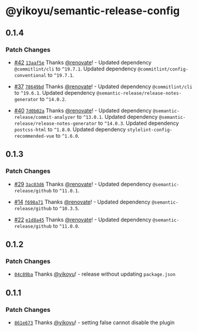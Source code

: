 # @yikoyu/semantic-release-config

## 0.1.4

### Patch Changes

- [#42](https://github.com/yikoyu/unconfig/pull/42) [`13aaf5e`](https://github.com/yikoyu/unconfig/commit/13aaf5e9187be070bbe75ee9bd3e927a5572e8ed) Thanks [@renovate](https://github.com/apps/renovate)! - Updated dependency `@commitlint/cli` to `^19.7.1`.
  Updated dependency `@commitlint/config-conventional` to `^19.7.1`.

- [#37](https://github.com/yikoyu/unconfig/pull/37) [`78649bd`](https://github.com/yikoyu/unconfig/commit/78649bde344edbecb5d9d743ef8c2cf419e4e0d6) Thanks [@renovate](https://github.com/apps/renovate)! - Updated dependency `@commitlint/cli` to `^19.6.1`.
  Updated dependency `@semantic-release/release-notes-generator` to `^14.0.2`.

- [#40](https://github.com/yikoyu/unconfig/pull/40) [`7d0b02a`](https://github.com/yikoyu/unconfig/commit/7d0b02a60684c47cbf9f65385427e327e9b61c93) Thanks [@renovate](https://github.com/apps/renovate)! - Updated dependency `@semantic-release/commit-analyzer` to `^13.0.1`.
  Updated dependency `@semantic-release/release-notes-generator` to `^14.0.3`.
  Updated dependency `postcss-html` to `^1.8.0`.
  Updated dependency `stylelint-config-recommended-vue` to `^1.6.0`.

## 0.1.3

### Patch Changes

- [#29](https://github.com/yikoyu/unconfig/pull/29) [`3ac03d6`](https://github.com/yikoyu/unconfig/commit/3ac03d6772d3c652aabe5c97dc87e39ee3971412) Thanks [@renovate](https://github.com/apps/renovate)! - Updated dependency `@semantic-release/github` to `^11.0.1`.

- [#14](https://github.com/yikoyu/unconfig/pull/14) [`f698a71`](https://github.com/yikoyu/unconfig/commit/f698a71eff7676f2afc83b66631c6aed1cbba33f) Thanks [@renovate](https://github.com/apps/renovate)! - Updated dependency `@semantic-release/github` to `^10.3.5`.

- [#22](https://github.com/yikoyu/unconfig/pull/22) [`e1d8a45`](https://github.com/yikoyu/unconfig/commit/e1d8a4555536270ec02082aea2a0c0cfd24ebda9) Thanks [@renovate](https://github.com/apps/renovate)! - Updated dependency `@semantic-release/github` to `^11.0.0`.

## 0.1.2

### Patch Changes

- [`04c89ba`](https://github.com/yikoyu/unconfig/commit/04c89ba9d0ed5a22930edbea5dc47ba867737a7d) Thanks [@yikoyu](https://github.com/yikoyu)! - release without updating `package.json`

## 0.1.1

### Patch Changes

- [`861e673`](https://github.com/yikoyu/unconfig/commit/861e673556863930c8a287e62b33878e60c3fea1) Thanks [@yikoyu](https://github.com/yikoyu)! - setting false cannot disable the plugin
